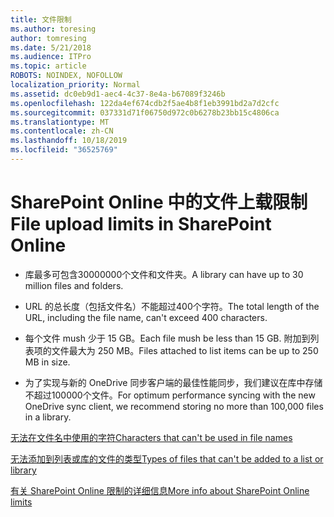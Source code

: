 ```yaml
---
title: 文件限制
ms.author: toresing
author: tomresing
ms.date: 5/21/2018
ms.audience: ITPro
ms.topic: article
ROBOTS: NOINDEX, NOFOLLOW
localization_priority: Normal
ms.assetid: dc0eb9d1-aec4-4c37-8e4a-b67089f3246b
ms.openlocfilehash: 122da4ef674cdb2f5ae4b8f1eb3991bd2a7d2cfc
ms.sourcegitcommit: 037331d71f06750d972c0b6278b23bb15c4806ca
ms.translationtype: MT
ms.contentlocale: zh-CN
ms.lasthandoff: 10/18/2019
ms.locfileid: "36525769"
---
```

# <a name="file-upload-limits-in-sharepoint-online"></a><span data-ttu-id="d39e1-102">SharePoint Online 中的文件上载限制</span><span class="sxs-lookup"><span data-stu-id="d39e1-102">File upload limits in SharePoint Online</span></span>

- <span data-ttu-id="d39e1-103">库最多可包含30000000个文件和文件夹。</span><span class="sxs-lookup"><span data-stu-id="d39e1-103">A library can have up to 30 million files and folders.</span></span>
    
- <span data-ttu-id="d39e1-104">URL 的总长度（包括文件名）不能超过400个字符。</span><span class="sxs-lookup"><span data-stu-id="d39e1-104">The total length of the URL, including the file name, can't exceed 400 characters.</span></span>
    
- <span data-ttu-id="d39e1-105">每个文件 mush 少于 15 GB。</span><span class="sxs-lookup"><span data-stu-id="d39e1-105">Each file mush be less than 15 GB.</span></span> <span data-ttu-id="d39e1-106">附加到列表项的文件最大为 250 MB。</span><span class="sxs-lookup"><span data-stu-id="d39e1-106">Files attached to list items can be up to 250 MB in size.</span></span>
    
- <span data-ttu-id="d39e1-107">为了实现与新的 OneDrive 同步客户端的最佳性能同步，我们建议在库中存储不超过100000个文件。</span><span class="sxs-lookup"><span data-stu-id="d39e1-107">For optimum performance syncing with the new OneDrive sync client, we recommend storing no more than 100,000 files in a library.</span></span> 
    
[<span data-ttu-id="d39e1-108">无法在文件名中使用的字符</span><span class="sxs-lookup"><span data-stu-id="d39e1-108">Characters that can't be used in file names</span></span>](https://go.microsoft.com/fwlink/?linkid=866430)
  
[<span data-ttu-id="d39e1-109">无法添加到列表或库的文件的类型</span><span class="sxs-lookup"><span data-stu-id="d39e1-109">Types of files that can't be added to a list or library</span></span>](https://go.microsoft.com/fwlink/?linkid=273757)
  
[<span data-ttu-id="d39e1-110">有关 SharePoint Online 限制的详细信息</span><span class="sxs-lookup"><span data-stu-id="d39e1-110">More info about SharePoint Online limits</span></span>](https://go.microsoft.com/fwlink/?linkid=271273)
  

